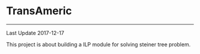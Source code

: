 # TransAmeric
---
Last Update 2017-12-17

This project is about building a ILP module for solving steiner tree problem.
